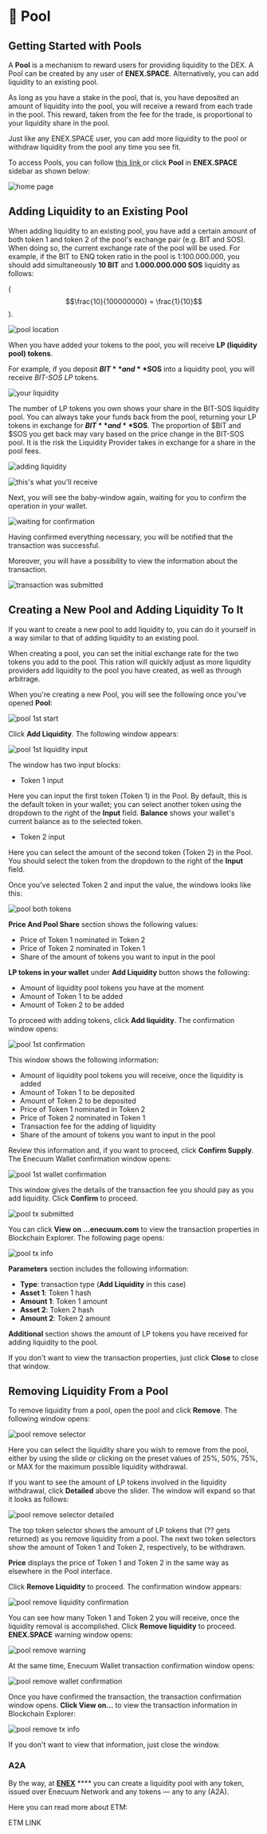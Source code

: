 # 🌊 Pool

## Getting Started with Pools

A **Pool** is a mechanism to reward users for providing liquidity to the DEX. A Pool can be created by any user of **ENEX.SPACE**. Alternatively, you can add liquidity to an existing pool.

As long as you have a stake in the pool, that is, you have deposited an amount of liquidity into the pool, you will receive a reward from each trade in the pool. This reward, taken from the fee for the trade, is proportional to your liquidity share in the pool.

Just like any ENEX.SPACE user, you can add more liquidity to the pool or withdraw liquidity from the pool any time you see fit.

To access Pools, you can follow [this link ](https://app.enex.space/#!action=pool)or click **Pool** in **ENEX.SPACE** sidebar as shown below:

![home page](<../.gitbook/assets/image (6) (1).png>)

## Adding Liquidity to an Existing Pool

When adding liquidity to an existing pool, you have add a certain amount of both token 1 and token 2 of the pool's exchange pair (e.g. BIT and SOS). When doing so, the current exchange rate of the pool will be used. For example, if the BIT to ENQ token ratio in the pool is 1:100.000.000, you should add simultaneously **10 BIT** and **1.000.000.000 SOS** liquidity as follows:

($$\frac{10}{100000000} = \frac{1}{10}$$).

![pool location](<../.gitbook/assets/image (1) (1).png>)

When you have added your tokens to the pool, you will receive **LP (liquidity pool) tokens**.

For example, if you deposit **$BIT** and **$SOS** into a liquidity pool, you will receive _BIT-SOS LP_ tokens.

![your liquidity](<../.gitbook/assets/image (32).png>)

The number of LP tokens you own shows your share in the BIT-SOS liquidity pool. You can always take your funds back from the pool, returning your LP tokens in exchange for **$BIT** and **$SOS**. The proportion of $BIT and $SOS you get back may vary based on the price change in the BIT-SOS pool. It is the risk the Liquidity Provider takes in exchange for a share in the pool fees.

![adding liquidity](<../.gitbook/assets/image (19).png>)

![this's what you'll receive](<../.gitbook/assets/image (7) (1).png>)

Next, you will see the baby-window again, waiting for you to confirm the operation in your wallet.

![waiting for confirmation](<../.gitbook/assets/image (34).png>)

Having confirmed everything necessary, you will be notified that the transaction was successful.

Moreover, you will have a possibility to view the information about the transaction.

![transaction was submitted](<../.gitbook/assets/image (14).png>)

## Creating a New Pool and Adding Liquidity To It

If you want to create a new pool to add liquidity to, you can do it yourself in a way similar to that of adding liquidity to an existing pool.

When creating a pool, you can set the initial exchange rate for the two tokens you add to the pool. This ration will quickly adjust as more liquidity providers add liquidity to the pool you have created, as well as through arbitrage.

When you're creating a new Pool, you will see the following once you've opened **Pool**:

![pool 1st start](../.gitbook/assets/pool1ststart.jpg)

Click **Add Liquidity**. The following window appears:

![pool 1st liquidity input](../.gitbook/assets/pool-1st-liquidity-input.png)

The window has two input blocks:

* Token 1 input

Here you can input the first token (Token 1) in the Pool. By default, this is the default token in your wallet; you can select another token using the dropdown to the right of the **Input** field. **Balance** shows your wallet's current balance as to the selected token.

* Token 2 input

Here you can select the amount of the second token (Token 2) in the Pool. You should select the token from the dropdown to the right of the **Input** field.

Once you've selected Token 2 and input the value, the windows looks like this:

![pool both tokens](../.gitbook/assets/pool-1st-liquidity-both-tokens.png)

**Price And Pool Share** section shows the following values:

* Price of Token 1 nominated in Token 2
* Price of Token 2 nominated in Token 1
* Share of the amount of tokens you want to input in the pool

**LP tokens in your wallet** under **Add Liquidity** button shows the following:

* Amount of liquidity pool tokens you have at the moment
* Amount of Token 1 to be added
* Amount of Token 2 to be added

To proceed with adding tokens, click **Add liquidity**. The confirmation window opens:

![pool 1st confirmation](../.gitbook/assets/pool-1st-liquidity-confirmation.png)

This window shows the following information:

* Amount of liquidity pool tokens you will receive, once the liquidity is added
* Amount of Token 1 to be deposited
* Amount of Token 2 to be deposited
* Price of Token 1 nominated in Token 2
* Price of Token 2 nominated in Token 1
* Transaction fee for the adding of liquidity
* Share of the amount of tokens you want to input in the pool

Review this information and, if you want to proceed, click **Confirm Supply**. The Enecuum Wallet confirmation window opens:

![pool 1st wallet confirmation](../.gitbook/assets/pool-1st-liquidity-wallet-confirmation.png)

This window gives the details of the transaction fee you should pay as you add liquidity. Click **Confirm** to proceed.

![pool tx submitted](../.gitbook/assets/pool-1st-liquidity-tx-submitted.png)

You can click **View on ...enecuum.com** to view the transaction properties in Blockchain Explorer. The following page opens:

![pool tx info](../.gitbook/assets/pool-1st-liquidity-tx-info.png)

**Parameters** section includes the following information:

* **Type**: transaction type (**Add Liquidity** in this case)
* **Asset 1**: Token 1 hash
* **Amount 1**: Token 1 amount
* **Asset 2**: Token 2 hash
* **Amount 2**: Token 2 amount

**Additional** section shows the amount of LP tokens you have received for adding liquidity to the pool.

If you don't want to view the transaction properties, just click **Close** to close that window.

## Removing Liquidity From a Pool

To remove liquidity from a pool, open the pool and click **Remove**. The following window opens:

![pool remove selector](../.gitbook/assets/pool-remove-liquidity-selector.png)

Here you can select the liquidity share you wish to remove from the pool, either by using the slide or clicking on the preset values of 25%, 50%, 75%, or MAX for the maximum possible liquidity withdrawal.

If you want to see the amount of LP tokens involved in the liquidity withdrawal, click **Detailed** above the slider. The window will expand so that it looks as follows:

![pool remove selector detailed](../.gitbook/assets/pool-remove-liquidity-selector-detailed.png)

The top token selector shows the amount of LP tokens that (?? gets returned) as you remove liquidity from a pool. The next two token selectors show the amount of Token 1 and Token 2, respectively, to be withdrawn.

**Price** displays the price of Token 1 and Token 2 in the same way as elsewhere in the Pool interface.

Click **Remove Liquidity** to proceed. The confirmation window appears:

![pool remove liquidity confirmation](../.gitbook/assets/pool-remove-liquidity-confirmation.png)

You can see how many Token 1 and Token 2 you will receive, once the liquidity removal is accomplished. Click **Remove liquidity** to proceed. **ENEX.SPACE** warning window opens:

![pool remove warning](../.gitbook/assets/pool-remove-liquidity-pool-warning.png)

At the same time, Enecuum Wallet transaction confirmation window opens:

![pool remove wallet confirmation](../.gitbook/assets/pool-remove-enecuum-wallet-confirmation.png)

Once you have confirmed the transaction, the transaction confirmation window opens. **Click View on...** to view the transaction information in Blockchain Explorer:

![pool remove tx info](../.gitbook/assets/pool-remove-liquidity-tx-info.png)

If you don't want to view that information, just close the window.

### A2A

By the way, at [**ENEX**](https://devapp.enex.space/#!action=pool\&pair=BIT-ENX\&from=0000000000000000000000000000000000000000000000000000000000000001\&to=824e7b171c01e971337c1b25a055023dd53c003d4aa5aa8b58a503d7c622651e) \*\*\*\* you can create a liquidity pool with any token, issued over Enecuum Network and any tokens — any to any (A2A).

Here you can read more about ETM:

ETM LINK
